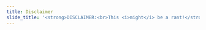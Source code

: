 ```yaml
---
title: Disclaimer
slide_title: '<strong>DISCLAIMER:<br>This <i>might</i> be a rant!</strong><br><span class="deem"><i>The content of the following presentation does not necessarily reflect the view of any organization I’m involved with.</i></span>'
---
```

<!-- more -->